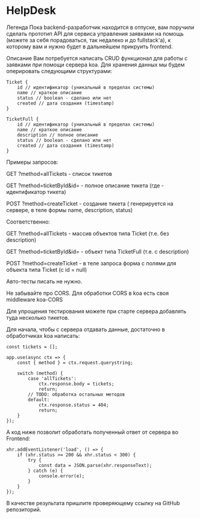# HelpDesk
Легенда
Пока backend-разработчик находится в отпуске, вам поручили сделать прототип API для сервиса управления заявками на помощь (можете за себя порадоваться, так недалеко и до fullstack'а), к которому вам и нужно будет в дальнейшем прикруить frontend.

Описание
Вам потребуется написать CRUD функционал для работы с заявками при помощи сервера koa. Для хранения данных мы будем оперировать следующими структурами:

```
Ticket {
    id // идентификатор (уникальный в пределах системы)
    name // краткое описание
    status // boolean - сделано или нет
    created // дата создания (timestamp)
}

TicketFull {
    id // идентификатор (уникальный в пределах системы)
    name // краткое описание
    description // полное описание
    status // boolean - сделано или нет
    created // дата создания (timestamp)
}
```
Примеры запросов:

GET ?method=allTickets - список тикетов

GET ?method=ticketById&id=<id> - полное описание тикета (где <id> - идентификатор тикета)

POST ?method=createTicket - создание тикета (<id> генерируется на сервере, в теле формы name, description, status)

Соответственно:

GET ?method=allTickets - массив объектов типа Ticket (т.е. без description)

GET ?method=ticketById&id=<id> - объект типа TicketFull (т.е. с description)

POST ?method=createTicket - в теле запроса форма с полями для объекта типа Ticket (с id = null)

Авто-тесты писать не нужно.

Не забывайте про CORS. Для обработки CORS в koa есть своя middleware koa-CORS

Для упрощения тестирования можете при старте сервера добавлять туда несколько тикетов.

Для начала, чтобы с сервера отдавать данные, достаточно в обработчиках koa написать:
```
const tickets = [];

app.use(async ctx => {
    const { method } = ctx.request.querystring;

    switch (method) {
        case 'allTickets':
            ctx.response.body = tickets;
            return;
        // TODO: обработка остальных методов
        default:
            ctx.response.status = 404;
            return;
    }
});

```
А код ниже позволит обработать полученный ответ от сервера во Frontend:
```
xhr.addEventListener('load', () => {
    if (xhr.status >= 200 && xhr.status < 300) {
        try {
            const data = JSON.parse(xhr.responseText);
        } catch (e) {
            console.error(e);
        }
    }
});
```
В качестве результата пришлите проверяющему ссылку на GitHub репозиторий.